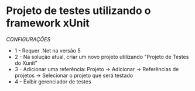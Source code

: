 # Projeto de testes utilizando o framework xUnit

 _CONFIGURAÇÕES_
- 1 - Requer .Net na versão 5
- 2 - Na solução atual, criar um novo projeto utilizando "Projeto de Testes do Xunit"
- 3 - Adicionar uma referência: Projeto -> Adicionar -> Referências de projetos -> Selecionar o projeto que será testado
- 4 - Exibir gerenciador de testes
